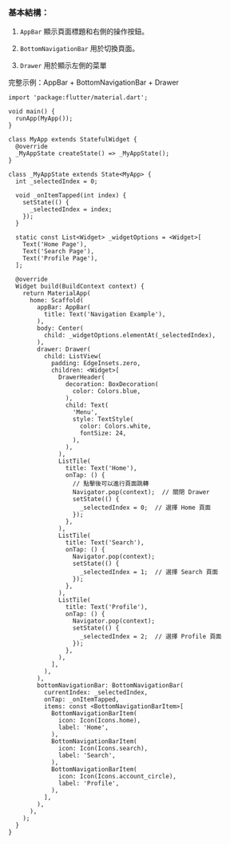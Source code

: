 ### 基本結構：

1.  `AppBar` 顯示頁面標題和右側的操作按鈕。
    
2.  `BottomNavigationBar` 用於切換頁面。
    
3.  `Drawer` 用於顯示左側的菜單

完整示例：AppBar + BottomNavigationBar + Drawer

    import 'package:flutter/material.dart';
    
    void main() {
      runApp(MyApp());
    }
    
    class MyApp extends StatefulWidget {
      @override
      _MyAppState createState() => _MyAppState();
    }
    
    class _MyAppState extends State<MyApp> {
      int _selectedIndex = 0;
    
      void _onItemTapped(int index) {
        setState(() {
          _selectedIndex = index;
        });
      }
    
      static const List<Widget> _widgetOptions = <Widget>[
        Text('Home Page'),
        Text('Search Page'),
        Text('Profile Page'),
      ];
    
      @override
      Widget build(BuildContext context) {
        return MaterialApp(
          home: Scaffold(
            appBar: AppBar(
              title: Text('Navigation Example'),
            ),
            body: Center(
              child: _widgetOptions.elementAt(_selectedIndex),
            ),
            drawer: Drawer(
              child: ListView(
                padding: EdgeInsets.zero,
                children: <Widget>[
                  DrawerHeader(
                    decoration: BoxDecoration(
                      color: Colors.blue,
                    ),
                    child: Text(
                      'Menu',
                      style: TextStyle(
                        color: Colors.white,
                        fontSize: 24,
                      ),
                    ),
                  ),
                  ListTile(
                    title: Text('Home'),
                    onTap: () {
                      // 點擊後可以進行頁面跳轉
                      Navigator.pop(context);  // 關閉 Drawer
                      setState(() {
                        _selectedIndex = 0;  // 選擇 Home 頁面
                      });
                    },
                  ),
                  ListTile(
                    title: Text('Search'),
                    onTap: () {
                      Navigator.pop(context);
                      setState(() {
                        _selectedIndex = 1;  // 選擇 Search 頁面
                      });
                    },
                  ),
                  ListTile(
                    title: Text('Profile'),
                    onTap: () {
                      Navigator.pop(context);
                      setState(() {
                        _selectedIndex = 2;  // 選擇 Profile 頁面
                      });
                    },
                  ),
                ],
              ),
            ),
            bottomNavigationBar: BottomNavigationBar(
              currentIndex: _selectedIndex,
              onTap: _onItemTapped,
              items: const <BottomNavigationBarItem>[
                BottomNavigationBarItem(
                  icon: Icon(Icons.home),
                  label: 'Home',
                ),
                BottomNavigationBarItem(
                  icon: Icon(Icons.search),
                  label: 'Search',
                ),
                BottomNavigationBarItem(
                  icon: Icon(Icons.account_circle),
                  label: 'Profile',
                ),
              ],
            ),
          ),
        );
      }
    }

